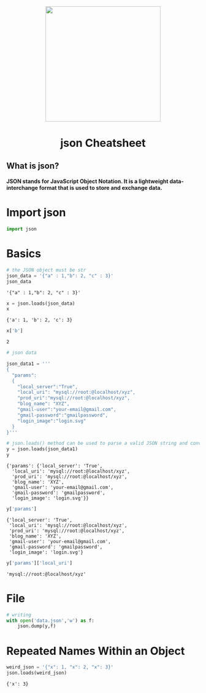 <div align="center">
  <img src="https://cdn-icons-png.flaticon.com/512/460/460989.png" width="300px"/>
</div>
<h1 align="center">json Cheatsheet</h1>

## What is json?
#### JSON stands for JavaScript Object Notation. It is a lightweight data-interchange format that is used to store and exchange data.

# Import json


```python
import json
```

# Basics


```python
# the JSON object must be str
json_data = '{"a" : 1,"b": 2, "c" : 3}'
json_data
```




    '{"a" : 1,"b": 2, "c" : 3}'




```python
x = json.loads(json_data)
x
```




    {'a': 1, 'b': 2, 'c': 3}




```python
x['b']
```




    2




```python
# json data

json_data1 = '''
{
  "params":
  {
    "local_server":"True",
    "local_uri": "mysql://root:@localhost/xyz",
    "prod_uri":"mysql://root:@localhost/xyz",
    "blog_name": "XYZ",
    "gmail-user":"your-email@gmail.com",
    "gmail-password":"gmailpassword",
    "login_image":"login.svg"
  }
}'''
```


```python
# json.loads() method can be used to parse a valid JSON string and convert it into a Python Dictionary.
y = json.loads(json_data1)
y
```




    {'params': {'local_server': 'True',
      'local_uri': 'mysql://root:@localhost/xyz',
      'prod_uri': 'mysql://root:@localhost/xyz',
      'blog_name': 'XYZ',
      'gmail-user': 'your-email@gmail.com',
      'gmail-password': 'gmailpassword',
      'login_image': 'login.svg'}}




```python
y['params']
```




    {'local_server': 'True',
     'local_uri': 'mysql://root:@localhost/xyz',
     'prod_uri': 'mysql://root:@localhost/xyz',
     'blog_name': 'XYZ',
     'gmail-user': 'your-email@gmail.com',
     'gmail-password': 'gmailpassword',
     'login_image': 'login.svg'}




```python
y['params']['local_uri']
```




    'mysql://root:@localhost/xyz'



# File


```python
# writing
with open('data.json','w') as f:
    json.dump(y,f)
```

# Repeated Names Within an Object


```python
weird_json = '{"x": 1, "x": 2, "x": 3}'
json.loads(weird_json)
```




    {'x': 3}


